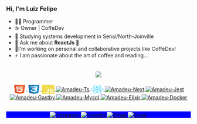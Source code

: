 ### Hi, I'm Luiz Felipe
- 👨‍💻 Programmer
- ☕  Owner | CoffeDev
- 🌱 Studying systems development in Senai/North-Joinville
- 💬  Ask me about **ReactJs 🧠**
- 📡I'm working on personal and collaborative projects like CoffeDev!
- ⚡ I am passionate about the art of coffee and reading...


##
<div align ="center">
  <a href="https://github.com/Amad3eu">
  <img height="160em" src="https://github-readme-stats.vercel.app/api?username=Amad3eu&show_icons=true&theme=react&include_all_commits=true&count_private=true"/>
    </div>


  
  <div align="center"
       style="display: inline_block"><br>
     <img align="center" alt="Amadeu-HTML" height="25" width="35" src="https://raw.githubusercontent.com/devicons/devicon/master/icons/html5/html5-original.svg">
  <img align="center" alt="Amadeu-CSS" height="25" width="35" src="https://raw.githubusercontent.com/devicons/devicon/master/icons/css3/css3-original.svg">
     <img align="center" alt="Amadeu-Js" height="25" width="35" src="https://raw.githubusercontent.com/devicons/devicon/master/icons/javascript/javascript-plain.svg">
    <img align="center" alt=Amadeu-Ts height="25" width="35" src="https://cdn.jsdelivr.net/gh/devicons/devicon/icons/typescript/typescript-original.svg" />
      <img align="center" alt="Amadeu-React" height="25" width="35" src="https://raw.githubusercontent.com/devicons/devicon/master/icons/react/react-original.svg">
          <img align="center" alt="Amadeu-Next" height="25" width="35" src="https://cdn.jsdelivr.net/gh/devicons/devicon/icons/nextjs/nextjs-original.svg">
         <img align="center" alt=Amadeu-Jest height="25" width="35" src="https://cdn.jsdelivr.net/gh/devicons/devicon/icons/jest/jest-plain.svg" />
    <img align="center" alt=Amadeu-Gastby height="25" width="35" src="https://cdn.jsdelivr.net/gh/devicons/devicon/icons/gatsby/gatsby-original.svg" />
 <img align="center" alt="Amadeu-Mysql" height="25" width="35" src="https://cdn.jsdelivr.net/gh/devicons/devicon/icons/mysql/mysql-plain.svg">
    <img align="center" alt=Amadeu-Elixir height="25" width="35" src="https://cdn.jsdelivr.net/gh/devicons/devicon/icons/elixir/elixir-original.svg" />
    <img align="center" alt=Amadeu-Docker height="25" width="35" src="https://cdn.jsdelivr.net/gh/devicons/devicon/icons/docker/docker-plain.svg" />
    
  
</div>
  
##
<p align="center" style="background:blue">
  <a href="https://instagram.com/luiiz_amadeeu" target="_blank">
 <img align="center" src="https://img.shields.io/badge/-luiiz_amadeeu-05122A?style=flat&logo=instagram" alt="instagram"/>
</a>
<a href="https://www.linkedin.com/in/luiz-felipe-warmling-amadeu-752692211/" target="_blank">
  <img align="center" src="https://img.shields.io/badge/-Luiz%20Felipe%20Warmling-05122A?style=flat&logo=linkedin" alt="linkedin"/>
</a>
<a href="luizfelipewarmling@gmail.com" target="_blank">
 <img align="center" src="https://img.shields.io/badge/-Luiz%20Felipe%20Warmling-05122A?style=flat&logo=gmail" alt="Gmail"/>
</a>
  <a href="https://medium.com/@luizfelipewarmling" target="_blank">
 <img align="center" src="https://img.shields.io/badge/-Luiz%20Felipe%20Warmling-05122A?style=flat&logo=medium" alt="Gmail"/>
</a>
</p>

  </div>


